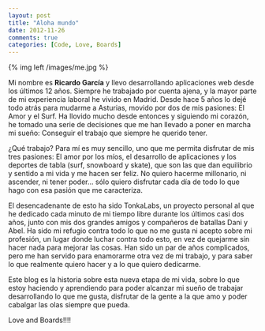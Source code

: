 ```yaml
---
layout: post
title: "Aloha mundo"
date: 2012-11-26
comments: true
categories: [Code, Love, Boards]
---
```


{% img left /images/me.jpg %}

Mi nombre es <strong>Ricardo García</strong> y llevo desarrollando aplicaciones web desde los últimos 12 años. Siempre he trabajado por cuenta ajena, y la mayor parte de mi experiencia laboral he vivido en Madrid. Desde hace 5 años lo dejé todo atrás para mudarme a Asturias, movido por dos de mis pasiones: El Amor y el Surf. Ha llovido mucho desde entonces y siguiendo mi corazón, he tomado una serie de decisiones que me han llevado a poner en marcha mi sueño: Conseguir el trabajo que siempre he querido tener.

<!--more-->

¿Qué trabajo? Para mí es muy sencillo, uno que me permita disfrutar de mis tres pasiones: El amor por los míos, el desarrollo de aplicaciones y los deportes de tabla (surf, snowboard y skate), que son las que dan equilibrio y sentido a mi vida y me hacen ser feliz. No quiero hacerme millonario, ni ascender, ni tener poder…  sólo quiero disfrutar cada día de todo lo que hago con esa pasión que me caracteriza.

El desencadenante de esto ha sido TonkaLabs, un proyecto personal al que he dedicado cada minuto de mi tiempo libre durante los últimos casi dos años, junto con mis dos grandes amigos y compañeros de batallas Dani y Abel. Ha sido mi refugio contra todo lo que no me gusta ni acepto sobre mi profesión, un lugar donde luchar contra todo esto, en vez de quejarme sin hacer nada para mejorar las cosas. Han sido un par de años complicados, pero me han servido para enamorarme otra vez de mi trabajo, y para saber lo que realmente quiero hacer y a lo que quiero dedicarme.

Este blog es la historia sobre esta nueva etapa de mi vida, sobre lo que estoy haciendo y aprendiendo para poder alcanzar mi sueño de trabajar desarrollando lo que me gusta, disfrutar de la gente a la que amo y poder cabalgar las olas siempre que pueda.

Love and Boards!!!!